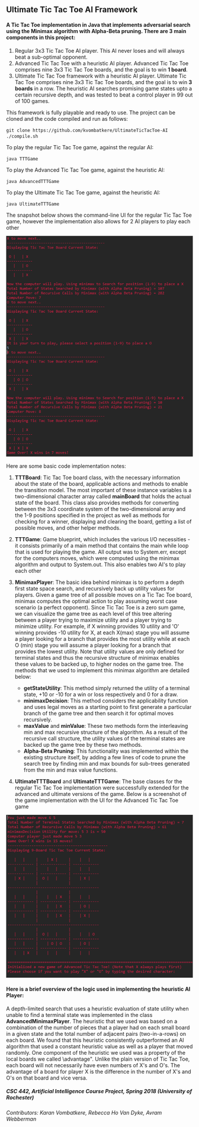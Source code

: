 ## Ultimate Tic Tac Toe AI Framework

#### A Tic Tac Toe implementation in Java that implements adversarial search using the Minimax algorithm with Alpha-Beta pruning. There are 3 main components in this project:
1. Regular 3x3 Tic Tac Toe AI player. This AI never loses and will always beat a sub-optimal opponent. 
2. Advanced Tic Tac Toe with a heuristic AI player.  Advanced Tic Tac Toe comprises nine 3x3 Tic Tac Toe boards, and the goal is to win __1 board__.
3. Ultimate Tic Tac Toe framework with a heuristic AI player. Ultimate Tic Tac Toe comprises nine 3x3 Tic Tac Toe boards, and the goal is to win __3 boards__ in a row.
   The heuristic AI searches promising game states upto a certain recursive depth, and was tested to beat a control player in 99 out of 100 games.
   
This framework is fully playable and ready to use. The project can be cloned and the code compiled and run as follows:
```
git clone https://github.com/kvombatkere/UltimateTicTacToe-AI
./compile.sh
```
To play the regular Tic Tac Toe game, against the regular AI:
```
java TTTGame
```
To play the Advanced Tic Tac Toe game, against the heuristic AI:
```
java AdvancedTTTGame
```
To play the Ultimate Tic Tac Toe game, against the heuristic AI:
```
java UltimateTTTGame
```

The snapshot below shows the command-line UI for the regular Tic Tac Toe game, however the implementation also allows for 2 AI players to play each other
   
![TTTgame](/images/TTTXwin.PNG)

Here are some basic code implementation notes:
1. **TTTBoard**: Tic Tac Toe board class, with the necessary information
about the state of the board, applicable actions and methods to enable the transition model. The
most important of these instance variables is a two-dimensional character array called **mainBoard** that
holds the actual state of the board. This class also provides methods for converting
between the 3x3 coordinate system of the two-dimensional array and the 1-9 positions specified in
the project as well as methods for checking for a winner, displaying and clearing the board, getting
a list of possible moves, and other helper methods.

2. **TTTGame**: Game blueprint, which includes the various I/O necessities - it consists primarily of a main method that contains the main while loop that is used
for playing the game. All output was to System.err, except for the computers moves, which were computed using the minimax algorithm and output to System.out. This also enables two AI's to play each other

3. **MinimaxPlayer**: The basic idea behind minimax is to perform a depth first state space search,
and recursively back up utility values for players. Given a game tree of all possible moves on a Tic
Tac Toe board, minimax computes the optimal action to play assuming worst case scenario (a perfect
opponent). Since Tic Tac Toe is a zero sum game, we can visualize the game tree as each level of this
tree altering between a player trying to maximize utility and a player trying to minimize utility. For
example, if X winning provides 10 utility and 'O' winning provides -10 utility for X, at each X(max)
stage you will assume a player looking for a branch that provides the most utility while at each O
(min) stage you will assume a player looking for a branch that provides the lowest utility. Note that
utility values are only defined for terminal states and thus the recursive structure of minimax enables
these values to be backed up, to higher nodes on the game tree. The methods that we used to implement this minimax
algorithm are detailed below:
    * **getStateUtility**: This method simply returned the utility of a terminal state, +10 or -10 for a 
    win or loss respectively and 0 for a draw.
    * **minimaxDecision**: This method considers the applicability function and uses legal moves as 
    a starting point to first generate a particular branch of the game tree and then search it for optimal moves recursively.
    * **maxValue** and **minValue**: These two methods form the interleaving min and max recursive structure of the algorithm. 
    As a result of the recursive call structure, the utility values of the terminal states are backed up the game tree by these two methods.
    * **Alpha-Beta Pruning**: This functionality was implemented within the existing structure itself, by adding a few lines of code to prune the 
    search tree by finding min and max bounds for sub-trees generated from the min and max value functions.

4. **UltimateTTTBoard** and **UltimateTTTGame**: The base classes for the regular Tic Tac Toe implementation were successfully extended for the advanced and ultimate versions of the game. Below is a screenshot of the game implementation with the UI for the Advanced Tic Tac Toe game

![AdvancedTTTgame](/images/AdvancedTTTXwin.PNG)

#### Here is a brief overview of the logic used in implementing the heuristic AI Player:
A depth-limited search that uses a heuristic evaluation of state utility when unable to find a terminal
state was implemented in the class **AdvancedMinimaxPlayer**. The heuristic that we used was based on
a combination of the number of pieces that a player had on each small board in a given state and the
total number of adjacent pairs (two-in-a-rows) on each board. We found that this heuristic consistently
outperformed an AI algorithm that used a constant heuristic value as well as a player that moved randomly.
One component of the heuristic we used was a property of the local boards we called \advantage". Unlike
the plain version of Tic Tac Toe, each board will not necessarily have even numbers of X's and O's. The
advantage of a board for player X is the difference in the number of X's and O's on that board and vice
versa.



##### CSC 442, Artificial Intelligence Course Project, Spring 2018 (University of Rochester)
###### Contributors: Karan Vombatkere, Rebecca Ho Van Dyke, Avram Webberman

